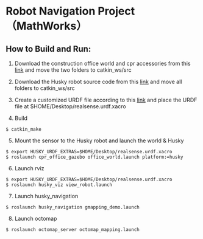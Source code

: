 # Robot Navigation Project（MathWorks）



## How to Build and Run:

1. Download the construction office world and cpr accessories from this [link](https://github.com/clearpathrobotics/cpr_gazebo/tree/noetic-devell) and move the two folders to catkin_ws/src

2. Download the Husky robot source code from this [link](https://github.com/husky/husky) and move all folders to catkin_ws/src


3. Create a customized URDF file according to this [link](https://github.com/clearpathrobotics/cpr_gazebo/tree/noetic-devel) and place the URDF file at $HOME/Desktop/realsense.urdf.xacro


4. Build

```console
$ catkin_make
```

5. Mount the sensor to the Husky robot and launch the world & Husky

```console
$ export HUSKY_URDF_EXTRAS=$HOME/Desktop/realsense.urdf.xacro
$ roslaunch cpr_office_gazebo office_world.launch platform:=husky
```

6. Launch rviz

```console
$ export HUSKY_URDF_EXTRAS=$HOME/Desktop/realsense.urdf.xacro
$ roslaunch husky_viz view_robot.launch
```

7. Launch husky_navigation

```console
$ roslaunch husky_navigation gmapping_demo.launch
```

8. Launch octomap

```console
$ roslaunch octomap_server octomap_mapping.launch
```
